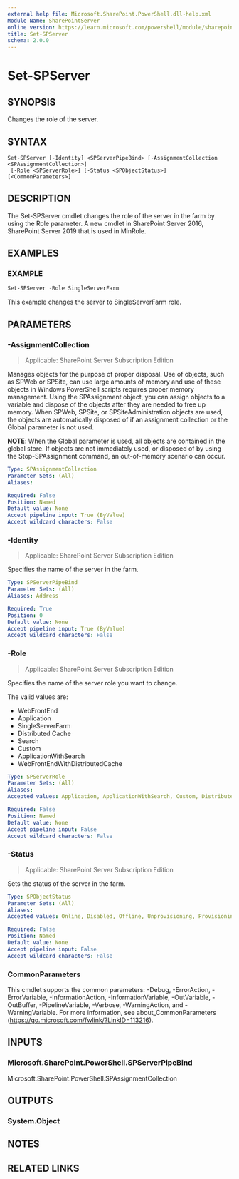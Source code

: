 ```yaml
---
external help file: Microsoft.SharePoint.PowerShell.dll-help.xml
Module Name: SharePointServer
online version: https://learn.microsoft.com/powershell/module/sharepoint-server/set-spserver
title: Set-SPServer
schema: 2.0.0
---
```


# Set-SPServer

## SYNOPSIS
Changes the role of the server.

## SYNTAX

```
Set-SPServer [-Identity] <SPServerPipeBind> [-AssignmentCollection <SPAssignmentCollection>]
 [-Role <SPServerRole>] [-Status <SPObjectStatus>] [<CommonParameters>]
```

## DESCRIPTION
The Set-SPServer cmdlet changes the role of the server in the farm by using the Role parameter. A new cmdlet in SharePoint Server 2016, SharePoint Server 2019 that is used in MinRole.

## EXAMPLES

### EXAMPLE
```powershell
Set-SPServer -Role SingleServerFarm
```

This example changes the server to SingleServerFarm role.

## PARAMETERS

### -AssignmentCollection

> Applicable: SharePoint Server Subscription Edition

Manages objects for the purpose of proper disposal. Use of objects, such as SPWeb or SPSite, can use large amounts of memory and use of these objects in Windows PowerShell scripts requires proper memory management. Using the SPAssignment object, you can assign objects to a variable and dispose of the objects after they are needed to free up memory. When SPWeb, SPSite, or SPSiteAdministration objects are used, the objects are automatically disposed of if an assignment collection or the Global parameter is not used.

**NOTE**: When the Global parameter is used, all objects are contained in the global store. If objects are not immediately used, or disposed of by using the Stop-SPAssignment command, an out-of-memory scenario can occur.

```yaml
Type: SPAssignmentCollection
Parameter Sets: (All)
Aliases:

Required: False
Position: Named
Default value: None
Accept pipeline input: True (ByValue)
Accept wildcard characters: False
```

### -Identity

> Applicable: SharePoint Server Subscription Edition

Specifies the name of the server in the farm.

```yaml
Type: SPServerPipeBind
Parameter Sets: (All)
Aliases: Address

Required: True
Position: 0
Default value: None
Accept pipeline input: True (ByValue)
Accept wildcard characters: False
```

### -Role

> Applicable: SharePoint Server Subscription Edition

Specifies the name of the server role you want to change.

The valid values are:

* WebFrontEnd
* Application
* SingleServerFarm
* Distributed Cache
* Search
* Custom
* ApplicationWithSearch
* WebFrontEndWithDistributedCache

```yaml
Type: SPServerRole
Parameter Sets: (All)
Aliases:
Accepted values: Application, ApplicationWithSearch, Custom, DistributedCache, Search, SingleServerFarm, WebFrontEnd, WebFrontEndWithDistributedCache

Required: False
Position: Named
Default value: None
Accept pipeline input: False
Accept wildcard characters: False
```

### -Status

> Applicable: SharePoint Server Subscription Edition

Sets the status of the server in the farm.

```yaml
Type: SPObjectStatus
Parameter Sets: (All)
Aliases:
Accepted values: Online, Disabled, Offline, Unprovisioning, Provisioning, Upgrading, Patching

Required: False
Position: Named
Default value: None
Accept pipeline input: False
Accept wildcard characters: False
```

### CommonParameters
This cmdlet supports the common parameters: -Debug, -ErrorAction, -ErrorVariable, -InformationAction, -InformationVariable, -OutVariable, -OutBuffer, -PipelineVariable, -Verbose, -WarningAction, and -WarningVariable. For more information, see about_CommonParameters (https://go.microsoft.com/fwlink/?LinkID=113216).

## INPUTS

### Microsoft.SharePoint.PowerShell.SPServerPipeBind
Microsoft.SharePoint.PowerShell.SPAssignmentCollection

## OUTPUTS

### System.Object

## NOTES

## RELATED LINKS
